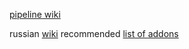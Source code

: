 [pipeline wiki](https://github.com/paulgolter/blender-pipeline-integration#community)

russian [wiki](https://github.com/jafdett/BlenderFAQ)
recommended [list of addons](https://github.com/Epicrex/3DArtistsHandbookAddonEdition/wiki/Blender-Addons-List) 